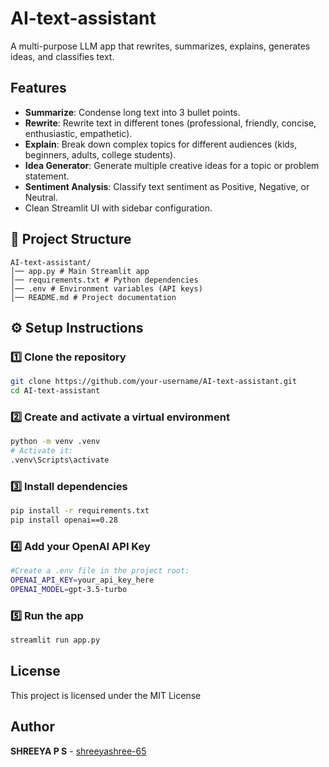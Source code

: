 # AI-text-assistant
A multi-purpose LLM app that rewrites, summarizes, explains, generates ideas, and classifies text.

##  Features
-  **Summarize**: Condense long text into 3 bullet points.  
-  **Rewrite**: Rewrite text in different tones (professional, friendly, concise, enthusiastic, empathetic).  
-  **Explain**: Break down complex topics for different audiences (kids, beginners, adults, college students).  
-  **Idea Generator**: Generate multiple creative ideas for a topic or problem statement.  
-  **Sentiment Analysis**: Classify text sentiment as Positive, Negative, or Neutral.  
-  Clean Streamlit UI with sidebar configuration.

## 📂 Project Structure

```
AI-text-assistant/
│── app.py # Main Streamlit app
│── requirements.txt # Python dependencies
│── .env # Environment variables (API keys)
│── README.md # Project documentation
```

## ⚙️ Setup Instructions

### 1️⃣ Clone the repository
```bash
git clone https://github.com/your-username/AI-text-assistant.git
cd AI-text-assistant
```

### 2️⃣ Create and activate a virtual environment
```bash
python -m venv .venv
# Activate it:
.venv\Scripts\activate
```

### 3️⃣ Install dependencies
```bash
pip install -r requirements.txt
pip install openai==0.28
```

### 4️⃣ Add your OpenAI API Key
```bash
#Create a .env file in the project root:
OPENAI_API_KEY=your_api_key_here
OPENAI_MODEL=gpt-3.5-turbo
```

### 5️⃣ Run the app
```bash
streamlit run app.py
```

##  License

This project is licensed under the MIT License

##  Author

**SHREEYA P S** - [shreeyashree-65](https://github.com/shreeyashree-65)

